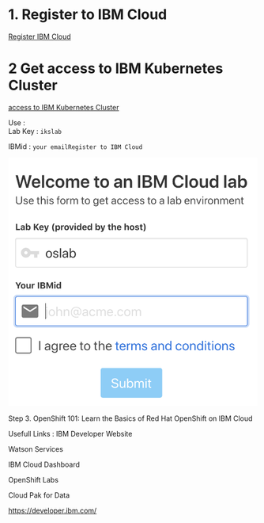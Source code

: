 
# 1. Register to IBM Cloud 

[Register IBM Cloud](https://ibm.biz/Bdz5we)

# 2 Get access to IBM Kubernetes Cluster
[access to IBM Kubernetes  Cluster](https://iksistio.mybluemix.net/)

Use :  
     Lab Key : `ikslab`
 
  IBMid : `your emailRegister to IBM Cloud`    

![](README_images/oslab.png)

Step 3.
OpenShift 101: Learn the Basics of Red Hat OpenShift on IBM Cloud

Usefull Links :
IBM Developer Website

Watson Services

IBM Cloud Dashboard

OpenShift Labs

Cloud Pak for Data



https://developer.ibm.com/
